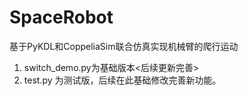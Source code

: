 # SpaceRobot
基于PyKDL和CoppeliaSim联合仿真实现机械臂的爬行运动

1. switch_demo.py为基础版本<后续更新完善>
2. test.py 为测试版，后续在此基础修改完善新功能。
